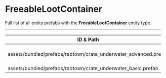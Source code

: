 # FreeableLootContainer
Full list of all <Badge type="warning" text="2"/> entity prefabs with the **FreeableLootContainer** entity type.

---
| ID & Path |
| --- |
| <a href="#2803512399"><Badge id="2803512399" type="tip" text="#"/></a> <Badge type="tip" text="2803512399"/> <br> assets/bundled/prefabs/radtown/crate_underwater_advanced.prefab |
| <a href="#3852690109"><Badge id="3852690109" type="tip" text="#"/></a> <Badge type="tip" text="3852690109"/> <br> assets/bundled/prefabs/radtown/crate_underwater_basic.prefab |
